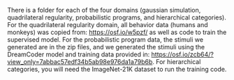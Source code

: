 There is a folder for each of the four domains (gaussian simulation, quadrilateral regularity, probabilistic programs, and hierarchical categories). For the quadrilateral regularity domain, all behavior data (humans and monkeys) was copied from: https://osf.io/w5pzf/ as well as code to train the supervised model. For the probabilistic program data, the stimuli we generated are in the zip files, and we generated the stimuli using the DreamCoder model and training data provided in: https://osf.io/zcb64/?view_only=7abbac57edf34b5ab98e976da1a79b6b. For hierarchical categories, you will need the ImageNet-21K dataset to run the training code. 